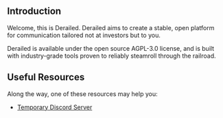 ## Introduction

Welcome, this is Derailed. Derailed aims to create a stable,
open platform for communication tailored not at investors but to you.

Derailed is available under the open source AGPL-3.0 license, and
is built with industry-grade tools proven to reliably
steamroll through the railroad.

## Useful Resources

Along the way, one of these resources may help you:

- [Temporary Discord Server](https://discord.gg/8fYVNRxRDc)
